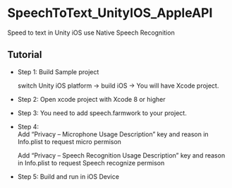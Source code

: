 # SpeechToText_UnityIOS_AppleAPI
Speed to text in Unity iOS use Native Speech Recognition

## Tutorial

* Step 1: Build Sample project

  switch Unity iOS platform -> build iOS -> You will have Xcode project.

* Step 2: Open xcode project with Xcode 8 or higher

* Step 3: You need to add speech.farmwork to your project.

* Step 4:  
  Add “Privacy – Microphone Usage Description” key and reason in Info.plist to request micro permison

  Add “Privacy – Speech Recognition Usage Description” key and reason in Info.plist to request Speech recognize permison

* Step 5: Build and run in iOS Device
